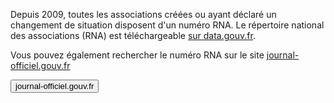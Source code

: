 Depuis 2009, toutes les associations créées ou ayant déclaré un changement de situation disposent d'un numéro RNA. Le répertoire national des associations (RNA) est téléchargeable [sur data.gouv.fr](https://www.data.gouv.fr/fr/datasets/repertoire-national-des-associations/).

Vous pouvez également rechercher le numéro RNA sur le site [journal-officiel.gouv.fr](https://www.journal-officiel.gouv.fr/associations/recherche/)

<button href="https://www.journal-officiel.gouv.fr/associations/recherche/">journal-officiel.gouv.fr</button>